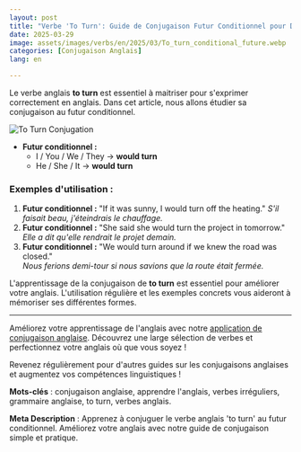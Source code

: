 ```yaml
---
layout: post 
title: "Verbe 'To Turn': Guide de Conjugaison Futur Conditionnel pour Débutants"
date: 2025-03-29
image: assets/images/verbs/en/2025/03/To_turn_conditional_future.webp
categories: [Conjugaison Anglais]
lang: en 

---
```


Le verbe anglais **to turn** est essentiel à maitriser pour s'exprimer correctement en anglais. Dans cet article, nous allons étudier sa conjugaison au futur conditionnel.

![To Turn Conjugation](/assets/images/verbs/2025/03/To_turn_conditional_future.webp)

- **Futur conditionnel :** 
  - I / You / We / They → **would turn**
  - He / She / It → **would turn**

### Exemples d'utilisation :

1. **Futur conditionnel :** "If it was sunny, I would turn off the heating."
   _S'il faisait beau, j'éteindrais le chauffage._
2. **Futur conditionnel :** "She said she would turn the project in tomorrow."  
   _Elle a dit qu'elle rendrait le projet demain._
3. **Futur conditionnel :** "We would turn around if we knew the road was closed."  
   _Nous ferions demi-tour si nous savions que la route était fermée._

L'apprentissage de la conjugaison de **to turn** est essentiel pour améliorer votre anglais. L'utilisation régulière et les exemples concrets vous aideront à mémoriser ses différentes formes.

---

Améliorez votre apprentissage de l'anglais avec notre [application de conjugaison anglaise]({{site.appStore.en}}). Découvrez une large sélection de verbes et perfectionnez votre anglais où que vous soyez !

Revenez régulièrement pour d'autres guides sur les conjugaisons anglaises et augmentez vos compétences linguistiques !

**Mots-clés** : conjugaison anglaise, apprendre l'anglais, verbes irréguliers, grammaire anglaise, to turn, verbes anglais.

**Meta Description** : Apprenez à conjuguer le verbe anglais 'to turn' au futur conditionnel. Améliorez votre anglais avec notre guide de conjugaison simple et pratique. 
